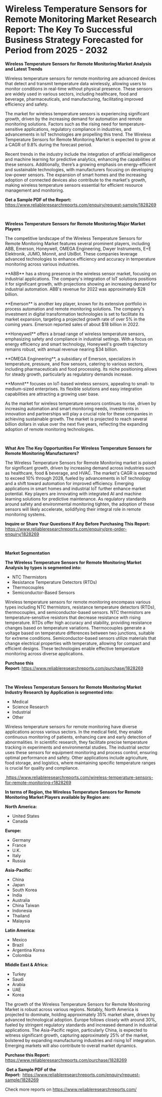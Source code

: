 <p><h1>Wireless Temperature Sensors for Remote Monitoring Market Research Report: The Key To Successful Business Strategy Forecasted for Period from 2025 - 2032</h1></p><p><strong>Wireless Temperature Sensors for Remote Monitoring Market Analysis and Latest Trends</strong></p>
<p><p>Wireless temperature sensors for remote monitoring are advanced devices that detect and transmit temperature data wirelessly, allowing users to monitor conditions in real-time without physical presence. These sensors are widely used in various sectors, including healthcare, food and beverage, pharmaceuticals, and manufacturing, facilitating improved efficiency and safety.</p><p>The market for wireless temperature sensors is experiencing significant growth, driven by the increasing demand for automation and remote monitoring solutions. Factors such as the rising need for temperature-sensitive applications, regulatory compliance in industries, and advancements in IoT technologies are propelling this trend. The Wireless Temperature Sensors for Remote Monitoring Market is expected to grow at a CAGR of 9.8% during the forecast period.</p><p>Recent trends in the industry include the integration of artificial intelligence and machine learning for predictive analytics, enhancing the capabilities of these sensors. Additionally, there’s a growing emphasis on energy-efficient and sustainable technologies, with manufacturers focusing on developing low-power sensors. The expansion of smart homes and the increasing adoption of connected devices also contribute to the market's growth, making wireless temperature sensors essential for efficient resource management and monitoring.</p></p>
<p><strong>Get a Sample PDF of the Report:&nbsp;</strong> <a href="https://www.reliableresearchreports.com/enquiry/request-sample/1828269?utm_campaign=2251&utm_medium=2&utm_source=Github&utm_content=ia&utm_term=06042025&utm_id=wireless-temperature-sensors-for-remote-monitoring">https://www.reliableresearchreports.com/enquiry/request-sample/1828269</a></p>
<p>&nbsp;</p>
<p><strong>Wireless Temperature Sensors for Remote Monitoring Major Market Players</strong></p>
<p><p>The competitive landscape of the Wireless Temperature Sensors for Remote Monitoring Market features several prominent players, including ABB, Emerson, Honeywell, OMEGA Engineering, Dwyer Instruments, E+E Elektronik, JUMO, Monnit, and UbiBot. These companies leverage advanced technologies to enhance efficiency and accuracy in temperature monitoring across various industries.</p><p>**ABB** has a strong presence in the wireless sensor market, focusing on industrial applications. The company's integration of IoT solutions positions it for significant growth, with projections showing an increasing demand for industrial automation. ABB's revenue for 2022 was approximately $28 billion.</p><p>**Emerson** is another key player, known for its extensive portfolio in process automation and remote monitoring solutions. The company's investment in digital transformation technologies is set to facilitate its market expansion, targeting a projected growth rate of over 5% in the coming years. Emerson reported sales of about $18 billion in 2022.</p><p>**Honeywell** offers a broad range of wireless temperature sensors, emphasizing safety and compliance in industrial settings. With a focus on energy efficiency and smart technology, Honeywell's growth trajectory remains robust, with annual revenue nearing $34 billion.</p><p>**OMEGA Engineering**, a subsidiary of Emerson, specializes in temperature, pressure, and flow sensors, catering to various sectors, including pharmaceuticals and food processing. Its niche positioning allows for steady growth, particularly as regulatory demands increase.</p><p>**Monnit** focuses on IoT-based wireless sensors, appealing to small- to medium-sized enterprises. Its flexible solutions and easy integration capabilities are attracting a growing user base.</p><p>As the market for wireless temperature sensors continues to rise, driven by increasing automation and smart monitoring needs, investments in innovation and partnerships will play a crucial role for these companies in achieving sustainable growth. The market is projected to reach several billion dollars in value over the next five years, reflecting the expanding adoption of remote monitoring technologies.</p></p>
<p>&nbsp;</p>
<p><strong>What Are The Key Opportunities For Wireless Temperature Sensors for Remote Monitoring Manufacturers?</strong></p>
<p><p>The Wireless Temperature Sensors for Remote Monitoring market is poised for significant growth, driven by increasing demand across industries such as healthcare, food & beverage, and HVAC. The market's CAGR is expected to exceed 10% through 2028, fueled by advancements in IoT technology and a shift toward automation for improved efficiency. Emerging applications in smart homes and industrial IoT further enhance market potential. Key players are innovating with integrated AI and machine learning solutions for predictive maintenance. As regulatory standards around safety and environmental monitoring tighten, the adoption of these sensors will likely accelerate, solidifying their integral role in remote monitoring systems.</p></p>
<p><strong>Inquire or Share Your Questions If Any Before Purchasing This Report:</strong> <a href="https://www.reliableresearchreports.com/enquiry/pre-order-enquiry/1828269?utm_campaign=2251&utm_medium=2&utm_source=Github&utm_content=ia&utm_term=06042025&utm_id=wireless-temperature-sensors-for-remote-monitoring">https://www.reliableresearchreports.com/enquiry/pre-order-enquiry/1828269</a></p>
<p>&nbsp;</p>
<p><strong>Market Segmentation</strong></p>
<p><strong>The Wireless Temperature Sensors for Remote Monitoring Market Analysis by types is segmented into:</strong></p>
<p><ul><li>NTC Thermistors</li><li>Resistance Temperature Detectors (RTDs)</li><li>Thermocouples</li><li>Semiconductor-Based Sensors</li></ul></p>
<p><p>Wireless temperature sensors for remote monitoring encompass various types including NTC thermistors, resistance temperature detectors (RTDs), thermocouples, and semiconductor-based sensors. NTC thermistors are temperature-sensitive resistors that decrease resistance with rising temperature. RTDs offer high accuracy and stability, providing resistance changes based on temperature variations. Thermocouples generate a voltage based on temperature differences between two junctions, suitable for extreme conditions. Semiconductor-based sensors utilize materials that change electrical properties with temperature, allowing for compact and efficient designs. These technologies enable effective temperature monitoring across diverse applications.</p></p>
<p><strong>Purchase this Report:&nbsp;</strong><a href="https://www.reliableresearchreports.com/purchase/1828269?utm_campaign=2251&utm_medium=2&utm_source=Github&utm_content=ia&utm_term=06042025&utm_id=wireless-temperature-sensors-for-remote-monitoring">https://www.reliableresearchreports.com/purchase/1828269</a></p>
<p>&nbsp;</p>
<p><strong>The Wireless Temperature Sensors for Remote Monitoring Market Industry Research by Application is segmented into:</strong></p>
<p><ul><li>Medical</li><li>Science Research</li><li>Industrial</li><li>Other</li></ul></p>
<p><p>Wireless temperature sensors for remote monitoring have diverse applications across various sectors. In the medical field, they enable continuous monitoring of patients, enhancing care and early detection of abnormalities. In scientific research, they facilitate precise temperature tracking in experiments and environmental studies. The industrial sector uses these sensors for equipment monitoring and process control, ensuring optimal performance and safety. Other applications include agriculture, food storage, and logistics, where maintaining specific temperature ranges is crucial for quality and compliance.</p></p>
<p><a href="https://www.reliableresearchreports.com/wireless-temperature-sensors-for-remote-monitoring-r1828269?utm_campaign=2251&utm_medium=2&utm_source=Github&utm_content=ia&utm_term=06042025&utm_id=wireless-temperature-sensors-for-remote-monitoring">&nbsp;https://www.reliableresearchreports.com/wireless-temperature-sensors-for-remote-monitoring-r1828269</a></p>
<p><strong>In terms of Region, the Wireless Temperature Sensors for Remote Monitoring Market Players available by Region are:</strong></p>
<p>
    <p> <strong> North America: </strong>
        <ul>
            <li>United States</li>
            <li>Canada</li>
        </ul>
        </p> 
    <p> <strong> Europe: </strong>
        <ul>
            <li>Germany</li>
            <li>France</li>
            <li>U.K.</li>
            <li>Italy</li>
            <li>Russia</li>
        </ul>
        </p> 
    <p> <strong> Asia-Pacific: </strong>
        <ul>
            <li>China</li>
            <li>Japan</li>
            <li>South Korea</li>
            <li>India</li>
            <li>Australia</li>
            <li>China Taiwan</li>
            <li>Indonesia</li>
            <li>Thailand</li>
            <li>Malaysia</li>
        </ul>
        </p> 
    <p> <strong> Latin America: </strong>
        <ul>
            <li>Mexico</li>
            <li>Brazil</li>
            <li>Argentina Korea</li>
            <li>Colombia</li>
        </ul>
        </p> 
    <p> <strong> Middle East & Africa: </strong>
        <ul>
            <li>Turkey</li>
            <li>Saudi</li>
            <li>Arabia</li>
            <li>UAE</li>
            <li>Korea</li>
        </ul>
    </p>
    </p>
<p><p>The growth of the Wireless Temperature Sensors for Remote Monitoring Market is robust across various regions. Notably, North America is projected to dominate, holding approximately 35% market share, driven by advanced technological adoption. Europe follows closely with around 30%, fueled by stringent regulatory standards and increased demand in industrial applications. The Asia-Pacific region, particularly China, is expected to witness significant growth, capturing approximately 25% of the market, bolstered by expanding manufacturing industries and rising IoT integration. Emerging markets will also contribute to overall market dynamics.</p></p>
<p><strong>Purchase this Report: </strong><a href="https://www.reliableresearchreports.com/purchase/1828269?utm_campaign=2251&utm_medium=2&utm_source=Github&utm_content=ia&utm_term=06042025&utm_id=wireless-temperature-sensors-for-remote-monitoring">https://www.reliableresearchreports.com/purchase/1828269</a></p>
<p>&nbsp;<strong>Get a Sample PDF of the Report:&nbsp;&nbsp;</strong><a href="https://www.reliableresearchreports.com/enquiry/request-sample/1828269?utm_campaign=2251&utm_medium=2&utm_source=Github&utm_content=ia&utm_term=06042025&utm_id=wireless-temperature-sensors-for-remote-monitoring">https://www.reliableresearchreports.com/enquiry/request-sample/1828269</a></p>
<p><strong></strong></p>
<p>Check more reports on <a href="https://www.reliableresearchreports.com/?utm_campaign=2251&utm_medium=2&utm_source=Github&utm_content=ia&utm_term=06042025&utm_id=wireless-temperature-sensors-for-remote-monitoring">https://www.reliableresearchreports.com/</a></p>